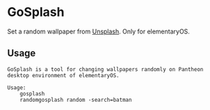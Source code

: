 # GoSplash
Set a random wallpaper from [Unsplash](https://unsplash.com). Only for elementaryOS.

## Usage
```
GoSplash is a tool for changing wallpapers randomly on Pantheon desktop environment of elementaryOS.

Usage:
	gosplash
	randomgosplash random -search=batman	
```
